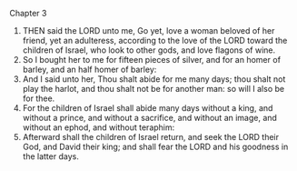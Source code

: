 

Chapter 3

1. THEN said the LORD unto me, Go yet, love a woman beloved of her friend, yet an adulteress, according to the love of the LORD toward the children of Israel, who look to other gods, and love flagons of wine.
2. So I bought her to me for fifteen pieces of silver, and for an homer of barley, and an half homer of barley:
3. And I said unto her, Thou shalt abide for me many days; thou shalt not play the harlot, and thou shalt not be for another man: so will I also be for thee.
4. For the children of Israel shall abide many days without a king, and without a prince, and without a sacrifice, and without an image, and without an ephod, and without teraphim:
5. Afterward shall the children of Israel return, and seek the LORD their God, and David their king; and shall fear the LORD and his goodness in the latter days.
